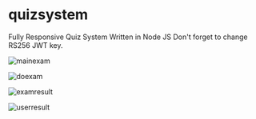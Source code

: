 # quizsystem
Fully Responsive Quiz System Written in Node JS Don't forget to change RS256 JWT key.

![mainexam](https://user-images.githubusercontent.com/47912949/127167342-38412c51-3769-419b-b042-17434f8e215e.png)

![doexam](https://user-images.githubusercontent.com/47912949/127167349-eda2edec-d518-4f7f-85ae-3fe068f7da19.png)

![examresult](https://user-images.githubusercontent.com/47912949/127167377-02e9f8a3-4819-49f1-a9b3-7c28193c53aa.png)


![userresult](https://user-images.githubusercontent.com/47912949/127167326-88f9c141-9b48-4d5c-aff7-a147f7d24177.png)

